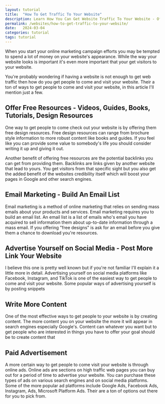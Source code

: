 ```yaml
---
layout: tutorial
title:  "How To Get Traffic To Your Website"
description: Learn How You Can Get Website Traffic To Your Website - Offering Free Resources - Email Marketing - Paid Ads - Search Engine Optimization
permalink: /websites/how-to-get-traffic-to-your-website/
date:   2024-03-04
categories: tutorial
tags: tutorial
---
```


When you start your online marketing campaign efforts you may be tempted to spend a lot of money on your website's appearance. While the way your website looks is important it's even more important that your get visitors to your website.

You're probably wondering if having a website is not enough to get web traffic then how do you get people to come and visit your website. Their a ton of ways to get people to come and visit your website, in this article I'll mention just a few.

## Offer Free Resources - Videos, Guides, Books, Tutorials, Design Resources 
One way to get people to come check out your website is by offering them free design resources. Free design resources can range from brochure style information to more robust content like books and guides. If you feel like you can provide some value to somebody's life you should consider writing it up and giving it out.

Another benefit of offering free resources are the potential backlinks you can get from providing them. Backlinks are links given by another website that lead to yours. You get visitors from that specific sight but you also get the added benefit of the websites credibility itself which will boost your pages in Google and other search engines.

## Email Marketing - Build An Email List
Email marketing is a method of online marketing that relies on sending mass emails about your products and services. Email marketing requires you to build an email list. An email list is a list of emails  who's email you have acquired to sell information them about up-to-date information through a mass email. If you  offering "free designs" is ask for an email before you give them a chance to download you're resources. 

## Advertise Yourself on Social Media - Post More Link Your Website
I believe this one is pretty well known but if you're not familiar I'll explain it a little more in detail. Advertising yourself on social media platforms like Facebook, Instagram, and TikTok is one of the easiest way to get people to come and visit your website. Some popular ways of advertising yourself is by posting snippets 

## Write More Content
One of the most effective ways to get people to your website is by creating content. The more content you on your website the more it will appear in search engines especially Google's. Content can whatever you want but to get people who are interested in things you have to offer your goal should be to create content that 

## Paid Advertisement
A more certain way to get people to come visit your website is through online ads. Online ads are sections on high traffic web pages you can buy out for a period of time to advertise your website.  You can purchase these types of ads on various search engines and on social media platforms. Some of the more popular ad platforms include Google Ads, Facebook Ads, Instagram, Ads, Microsoft Platform Ads. Their are a ton of options out there for you to pick from. 

